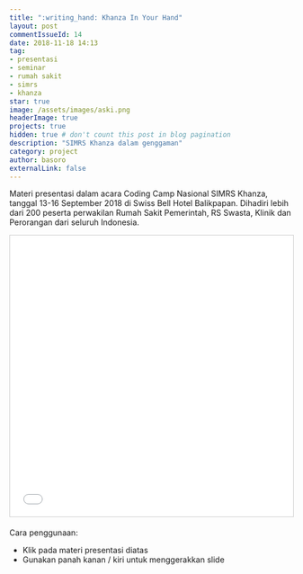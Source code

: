 ```yaml
---
title: ":writing_hand: Khanza In Your Hand"
layout: post
commentIssueId: 14 
date: 2018-11-18 14:13
tag:
- presentasi
- seminar
- rumah sakit
- simrs
- khanza
star: true
image: /assets/images/aski.png
headerImage: true
projects: true
hidden: true # don't count this post in blog pagination
description: "SIMRS Khanza dalam genggaman"
category: project
author: basoro
externalLink: false
---
```


Materi presentasi dalam acara Coding Camp Nasional SIMRS Khanza, tanggal 13-16 September 2018 di Swiss Bell Hotel Balikpapan. Dihadiri lebih dari 200 peserta perwakilan Rumah Sakit Pemerintah, RS Swasta, Klinik dan Perorangan dari seluruh Indonesia.

<iframe src="//basoro.id/khanza-dalam-genggaman/index.html" width="800" height="500" frameborder="0" marginwidth="0" marginheight="0" scrolling="no" style="border:1px solid #CCC; border-width:1px; margin-bottom:5px; max-width: 100%;" allowfullscreen> </iframe>

Cara penggunaan:
- Klik pada materi presentasi diatas 
- Gunakan panah kanan / kiri untuk menggerakkan slide

